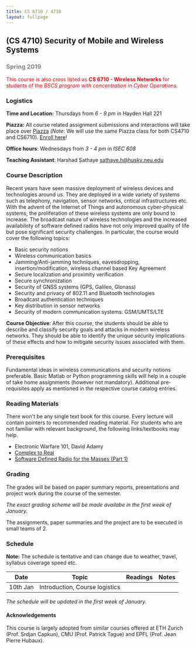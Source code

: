 ```yaml
---
title: CS 6710 / 4710
layout: fullpage
---
```


## (CS 4710) Security of Mobile and Wireless Systems
### <span style="color:grey">Spring 2019</span>

<span style="color:red">This course is also cross listed as **CS 6710 - Wireless Networks** for students of the *BSCS program with concentration in Cyber Operations*. </span>

### Logistics
**Time and Location:** Thursdays from *6 - 9 pm* in Hayden Hall 221

**Piazza:** All course related assignment submissions and interactions will take place over [Piazza](https://piazza.com/northeastern/spring2019/cs6710/home) (*Note*: We will use the same Piazza class for both CS4710 and CS6710). [Enroll here](https://piazza.com/northeastern/spring2019/cs6710)!

**Office hours**: Wednesdays from *3 - 4 pm* in *ISEC 608*

**Teaching Assistant**: Harshad Sathaye <sathaye.h@husky.neu.edu>

### Course Description
Recent years have seen massive deployment of wireless devices and technologies around us. They are deployed in a wide variety of systems such as telephony, navigation, sensor networks, critical infrastructures etc. With the advent of the Internet of Things and autonomous cyber-physical systems, the proliferation of these wireless systems are only bound to increase. The broadcast nature of wireless technologies and the increased availabiloty of software defined radios have not only improved quality of life but pose significant security challenges. In particular, the course would cover the following topics:

- Basic security notions
- Wireless communication basics
- Jamming/Anti-jamming techniques, eavesdropping, insertion/modification, wireless channel based Key Agreement
- Secure localization and proximity verification
- Secure synchronization 
- Security of GNSS systems  (GPS, Galileo, Glonass)
- Security and privacy of 802.11 and Bluetooth technologies
- Broadcast authentication techniques
- Key distribution in sensor networks
- Security of modern communication systems: GSM/UMTS/LTE

**Course Objective**: After this course, the students should be able to describe and classify security goals and attacks in modern wireless networks. They should be able to identify the unique security implications of these effects and how to mitigate security issues associated with them.

### Prerequisites

Fundamental ideas in wireless communications and security notions preferable. Basic Matlab or Python programming skills will help in a couple of take home assignments (however not mandatory). Additional pre-requisites apply as mentioned in the respective course catalog entries.

### Reading Materials
There won't be any single text book for this course. Every lecture will contain pointers to recommended reading material. For students who are not familiar with relevant background, the following links/textbooks may help.

* Electronic Warfare 101, David Adamy
* [Complex to Real](complextoreal.com)
* [Software Defined Radio for the Masses (Part 1)](https://sites.google.com/site/thesdrinstitute/A-Software-Defined-Radio-for-the-Masses)

### Grading

The grades will be based on paper summary reports, presentations and project work during the course of the semester.

*The exact grading scheme will be made availabe in the first week of January.*

The assignments, paper summaries and the project are to be executed in small teams of 2.

### Schedule

**Note:** The schedule is tentative and can change due to weather, travel, syllabus coverage speed etc.

| Date     | Topic                                       | Readings | Notes                  |
|----------|---------------------------------------------|----------|------------------------|
| 10th Jan | Introduction, Course logistics              |          |                        |

*The schedule will be updated in the first week of January.*

#### Acknowledgements
This course is largely adopted from similar courses offered at ETH Zurich (Prof. Srdjan Capkun), CMU (Prof. Patrick Tague) and EPFL (Prof. Jean Pierre Hubaux).